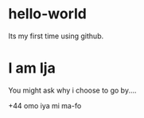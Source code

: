 # hello-world
Its my first time using github.
<h1>I am Ija</h1>
<p>You might ask why i choose to go by....</p>
+44 omo iya mi ma-fo
